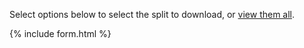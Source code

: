 Select options below to select the split to download, or [view them all](view-all).

{% include form.html %}